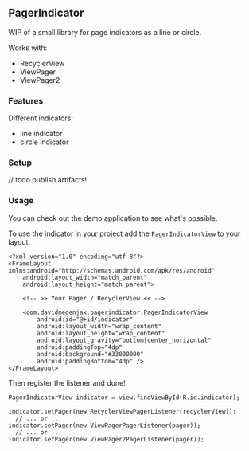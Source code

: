 ## PagerIndicator

WIP of a small library for page indicators as a line or circle.

Works with:
* RecyclerView
* ViewPager
* ViewPager2

### Features

Different indicators:

* line indicator
* circle indicator



### Setup

// todo publish artifacts!

### Usage

You can check out the demo application to see what's possible.

To use the indicator in your project add the `PagerIndicatorView` to your layout.

    <?xml version="1.0" encoding="utf-8"?>
    <FrameLayout xmlns:android="http://schemas.android.com/apk/res/android"
        android:layout_width="match_parent"
        android:layout_height="match_parent">

        <!-- >> Your Pager / RecyclerView << -->

        <com.davidmedenjak.pagerindicator.PagerIndicatorView
            android:id="@+id/indicator"
            android:layout_width="wrap_content"
            android:layout_height="wrap_content"
            android:layout_gravity="bottom|center_horizontal"
            android:paddingTop="4dp"
            android:background="#33000000"
            android:paddingBottom="4dp" />
    </FrameLayout>

Then register the listener and done!

    PagerIndicatorView indicator = view.findViewById(R.id.indicator);
    
    indicator.setPager(new RecyclerViewPagerListener(recyclerView));
      // ... or ...
    indicator.setPager(new ViewPagerPagerListener(pager));
      // ... or ...
    indicator.setPager(new ViewPager2PagerListener(pager));

